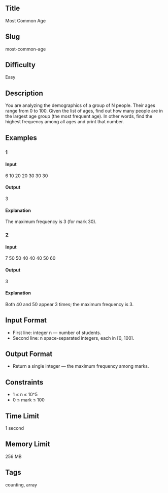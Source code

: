 ## Title

Most Common Age

## Slug

most-common-age

## Difficulty

Easy

## Description
You are analyzing the demographics of a group of N people. Their ages range from 0 to 100. Given the list of ages, find out how many people are in the largest age group (the most frequent age). In other words, find the highest frequency among all ages and print that number.


## Examples

### 1
#### Input
6
10 20 20 30 30 30

#### Output
3

#### Explanation
The maximum frequency is 3 (for mark 30).

### 2
#### Input
7
50 50 40 40 40 50 60

#### Output
3

#### Explanation
Both 40 and 50 appear 3 times; the maximum frequency is 3.

## Input Format
- First line: integer n — number of students.
- Second line: n space-separated integers, each in [0, 100].

## Output Format
- Return a single integer — the maximum frequency among marks.

## Constraints
- 1 ≤ n ≤ 10^5
- 0 ≤ mark ≤ 100

## Time Limit
1 second

## Memory Limit
256 MB

## Tags 
counting, array